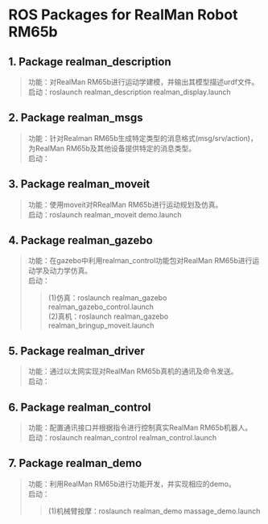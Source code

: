 # ROS Packages for RealMan Robot RM65b

## 1. Package realman_description

> 功能：对RealMan RM65b进行运动学建模，并输出其模型描述urdf文件。<br>
> 启动：roslaunch realman_description realman_display.launch

## 2. Package realman_msgs

> 功能：针对Realman RM65b生成特定类型的消息格式(msg/srv/action)，为RealMan RM65b及其他设备提供特定的消息类型。<br>
> 启动：

## 3. Package realman_moveit

> 功能：使用moveit对RRealMan RM65b进行运动规划及仿真。<br>
> 启动：roslaunch realman_moveit demo.launch

## 4. Package realman_gazebo

> 功能：在gazebo中利用realman_control功能包对RealMan RM65b进行运动学及动力学仿真。<br>
> 启动：
>> (1)仿真：roslaunch realman_gazebo realman_gazebo_control.launch<br>
>> (2)真机：roslaunch realman_gazebo realman_bringup_moveit.launch

## 5. Package realman_driver

> 功能：通过以太网实现对RealMan RM65b真机的通讯及命令发送。<br>
> 启动：

## 6. Package realman_control

> 功能：配置通讯接口并根据指令进行控制真实RealMan RM65b机器人。<br>
> 启动：roslaunch realman_control realman_control.launch

## 7. Package realman_demo

> 功能：利用RealMan RM65b进行功能开发，并实现相应的demo。<br>
> 启动：
>> (1)机械臂按摩：roslaunch realman_demo massage_demo.launch
